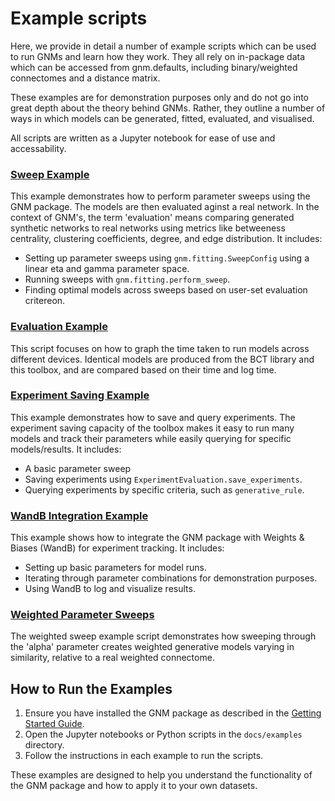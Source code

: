 # Example scripts

Here, we provide in detail a number of example scripts which can be used to run GNMs and learn how they work. They all rely on in-package data which can be accessed from gnm.defaults, including binary/weighted connectomes and a distance matrix. 

These examples are for demonstration purposes only and do not go into great depth about the theory behind GNMs. Rather, they outline a number of ways in which models can be generated, fitted, evaluated, and visualised. 

All scripts are written as a Jupyter notebook for ease of use and accessability. 

### [Sweep Example](https://github.com/EdwardJamesYoung/GenerativeNetworkModels/blob/master/docs/examples/sweep_example.ipynb)
This example demonstrates how to perform parameter sweeps using the GNM package. The models are then evaluated aginst a real network. In the context of GNM's, the term 'evaluation' means comparing generated synthetic networks to real networks using metrics like betweeness centrality, clustering coefficients, degree, and edge distribution. It includes:
- Setting up parameter sweeps using `gnm.fitting.SweepConfig` using a linear eta and gamma parameter space.
- Running sweeps with `gnm.fitting.perform_sweep`.
- Finding optimal models across sweeps based on user-set evaluation critereon.

### [Evaluation Example](https://github.com/EdwardJamesYoung/GenerativeNetworkModels/blob/master/docs/examples/graph_model_performance.ipynb)
This script focuses on how to graph the time taken to run models across different devices. Identical models are produced from the BCT library and this toolbox, and are compared based on their time and log time.

### [Experiment Saving Example](https://github.com/EdwardJamesYoung/GenerativeNetworkModels/blob/master/docs/examples/experiment_saving_example.ipynb)
This example demonstrates how to save and query experiments. The experiment saving capacity of the toolbox makes it easy to run many models and track their parameters while easily querying for specific models/results. It includes:
- A basic parameter sweep
- Saving experiments using `ExperimentEvaluation.save_experiments`.
- Querying experiments by specific criteria, such as `generative_rule`.

### [WandB Integration Example](https://github.com/EdwardJamesYoung/GenerativeNetworkModels/blob/master/docs/examples/example_wandb_run.ipynb)
This example shows how to integrate the GNM package with Weights & Biases (WandB) for experiment tracking. It includes:
- Setting up basic parameters for model runs.
- Iterating through parameter combinations for demonstration purposes.
- Using WandB to log and visualize results.

### [Weighted Parameter Sweeps](https://github.com/EdwardJamesYoung/GenerativeNetworkModels/blob/master/docs/examples/weighted_sweep.ipynb)
The weighted sweep example script demonstrates how sweeping through the 'alpha' parameter creates weighted generative models varying in similarity, relative to a real weighted connectome.  

## How to Run the Examples
1. Ensure you have installed the GNM package as described in the [Getting Started Guide](../getting-started.md).
2. Open the Jupyter notebooks or Python scripts in the `docs/examples` directory.
3. Follow the instructions in each example to run the scripts.

These examples are designed to help you understand the functionality of the GNM package and how to apply it to your own datasets.
